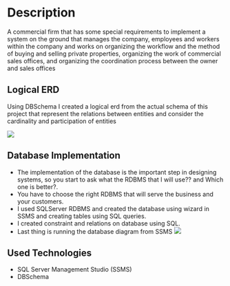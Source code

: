 
# Description

A commercial firm that has some special requirements to implement a system on the ground that manages the company, employees and workers within the company and works on organizing the workflow and the method of buying and selling private properties, organizing the work of commercial sales offices, and organizing the coordination process between the owner and sales offices


## Logical ERD

Using DBSchema I created a logical erd from the actual schema of this project that represent the relations between entities and consider the cardinality and participation of entities 

![](images/Firm-ERD.jpg)



## Database Implementation
- The implementation of the database is the important step in designing systems, so you start to ask what the RDBMS that I will use?? and Which one is better?.
- You have to choose the right RDBMS that will serve the business and your customers.
- I used SQLServer RDBMS and created the database using wizard in SSMS and creating tables using SQL queries.
- I created constraint and relations on database using SQL.
- Last thing is running the database diagram from SSMS
![](images/Firm-Database_Diagram.JPG)
## Used Technologies
- SQL Server Management Studio (SSMS)
- DBSchema 